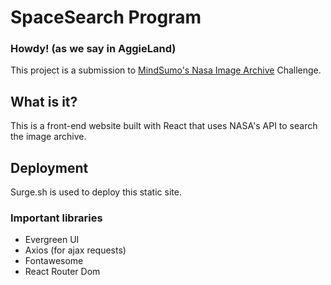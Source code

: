 # SpaceSearch Program
### Howdy! (as we say in AggieLand)
This project is a submission to [MindSumo's Nasa Image Archive](https://www.mindsumo.com/contests/nasa-image-archive) Challenge.

## What is it?
This is a front-end website built with React that uses NASA's API to search the image archive.

## Deployment
Surge.sh is used to deploy this static site.

### Important libraries
- Evergreen UI
- Axios (for ajax requests)
- Fontawesome
- React Router Dom
